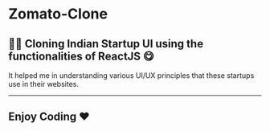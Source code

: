 # Zomato-Clone
## 👨‍🍳 Cloning Indian Startup UI using the functionalities of ReactJS 😋 ##

It helped me in understanding various UI/UX principles that these startups use in their websites.

-------------------------------------------------------------------------------------------------
Enjoy Coding ❤
---------------
